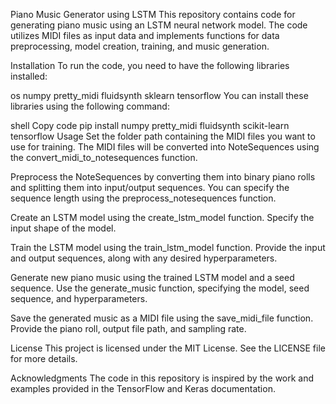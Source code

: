 Piano Music Generator using LSTM
This repository contains code for generating piano music using an LSTM neural network model. The code utilizes MIDI files as input data and implements functions for data preprocessing, model creation, training, and music generation.

Installation
To run the code, you need to have the following libraries installed:

os
numpy
pretty_midi
fluidsynth
sklearn
tensorflow
You can install these libraries using the following command:

shell
Copy code
pip install numpy pretty_midi fluidsynth scikit-learn tensorflow
Usage
Set the folder path containing the MIDI files you want to use for training. The MIDI files will be converted into NoteSequences using the convert_midi_to_notesequences function.

Preprocess the NoteSequences by converting them into binary piano rolls and splitting them into input/output sequences. You can specify the sequence length using the preprocess_notesequences function.

Create an LSTM model using the create_lstm_model function. Specify the input shape of the model.

Train the LSTM model using the train_lstm_model function. Provide the input and output sequences, along with any desired hyperparameters.

Generate new piano music using the trained LSTM model and a seed sequence. Use the generate_music function, specifying the model, seed sequence, and hyperparameters.

Save the generated music as a MIDI file using the save_midi_file function. Provide the piano roll, output file path, and sampling rate.

License
This project is licensed under the MIT License. See the LICENSE file for more details.

Acknowledgments
The code in this repository is inspired by the work and examples provided in the TensorFlow and Keras documentation.
